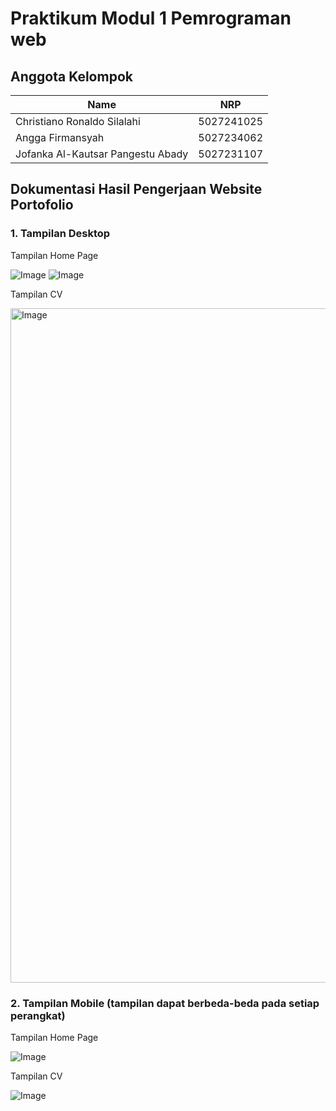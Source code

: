 # Praktikum Modul 1 Pemrograman web

## Anggota Kelompok

| Name                     | NRP        |
|--------------------------|------------|
| Christiano Ronaldo Silalahi| 5027241025 |
| Angga Firmansyah         | 5027234062 |
| Jofanka Al-Kautsar Pangestu Abady  | 5027231107 |

## Dokumentasi Hasil Pengerjaan Website Portofolio
### 1. Tampilan Desktop

Tampilan Home Page

![Image](https://github.com/user-attachments/assets/3be7f31d-9b84-41ed-977a-cdea4e413f32)
![Image](https://github.com/user-attachments/assets/f6639c4a-16a5-4c37-9b70-3476651a665d)

Tampilan CV

<img width="1919" height="1079" alt="Image" src="https://github.com/user-attachments/assets/95fa1b8f-3822-417a-a8ab-d571d3cf2344" />

### 2. Tampilan Mobile (tampilan dapat berbeda-beda pada setiap perangkat)

Tampilan Home Page

![Image](https://github.com/user-attachments/assets/628a441a-acd7-4417-9a56-eaf126dbfd84)

Tampilan CV

![Image](https://github.com/user-attachments/assets/e2edc907-6486-46bb-8a0b-3082071d19b5)
